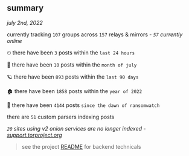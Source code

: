
## summary
_july 2nd, 2022_

currently tracking `107` groups across `157` relays & mirrors - _`57` currently online_

⏲ there have been `3` posts within the `last 24 hours`

🦈 there have been `10` posts within the `month of july`

🪐 there have been `893` posts within the `last 90 days`

🏚 there have been `1858` posts within the `year of 2022`

🦕 there have been `4144` posts `since the dawn of ransomwatch`

there are `51` custom parsers indexing posts

_`20` sites using v2 onion services are no longer indexed - [support.torproject.org](https://support.torproject.org/onionservices/v2-deprecation/)_

> see the project [README](https://github.com/joshhighet/ransomwatch#ransomwatch--) for backend technicals
